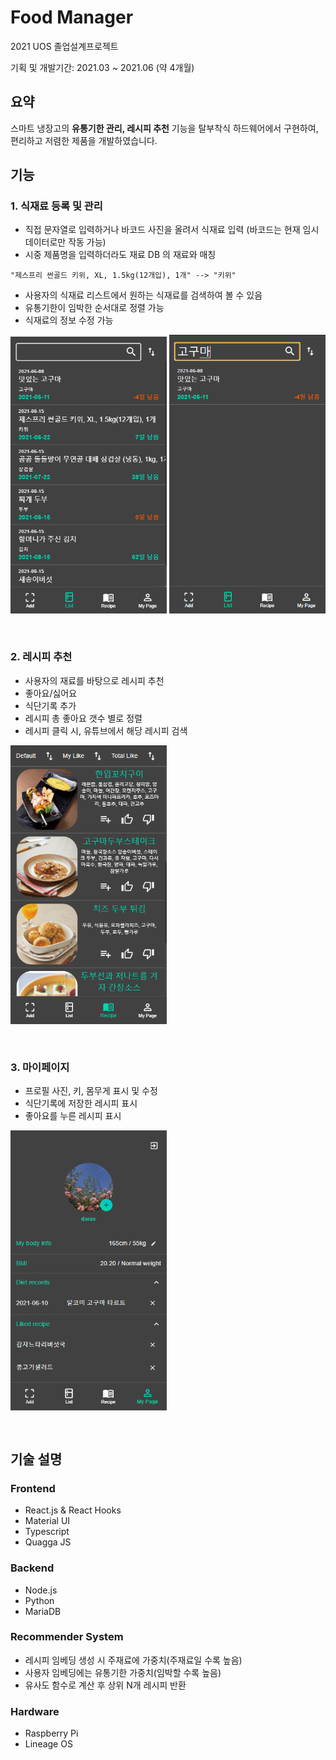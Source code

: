 # Food Manager
2021 UOS 졸업설계프로젝트

기획 및 개발기간: 2021.03 ~ 2021.06 (약 4개월)

## 요약
스마트 냉장고의 **유통기한 관리, 레시피 추천** 기능을 탈부착식 하드웨어에서 구현하여, 편리하고 저렴한 제품을 개발하였습니다.

## 기능
### 1. 식재료 등록 및 관리
- 직접 문자열로 입력하거나 바코드 사진을 올려서 식재료 입력 (바코드는 현재 임시 데이터로만 작동 가능)
- 시중 제품명을 입력하더라도 재료 DB 의 재료와 매칭
```
"제스프리 썬골드 키위, XL, 1.5kg(12개입), 1개" --> "키위"
```
- 사용자의 식재료 리스트에서 원하는 식재료를 검색하여 볼 수 있음
- 유통기한이 임박한 순서대로 정렬 가능
- 식재료의 정보 수정 가능

<img src="./readme/1.png" width="250px" style="margin-bottom: 30px"/>
<img src="./readme/2.png" width="250px" style="margin-bottom: 30px"/>


### 2. 레시피 추천
- 사용자의 재료를 바탕으로 레시피 추천
- 좋아요/싫어요
- 식단기록 추가
- 레시피 총 좋아요 갯수 별로 정렬
- 레시피 클릭 시, 유튜브에서 해당 레시피 검색

<img src="./readme/3.png" width="250px" style="margin-bottom: 30px"/>

### 3. 마이페이지
- 프로필 사진, 키, 몸무게 표시 및 수정
- 식단기록에 저장한 레시피 표시
- 좋아요를 누른 레시피 표시

<img src="./readme/4.png" width="250px" style="margin-bottom: 30px"/>

## 기술 설명
### Frontend
- React.js & React Hooks
- Material UI
- Typescript
- Quagga JS

### Backend
- Node.js
- Python
- MariaDB

### Recommender System
- 레시피 임베딩 생성 시 주재료에 가중치(주재료일 수록 높음)
- 사용자 임베딩에는 유통기한 가중치(임박할 수록 높음)
- 유사도 함수로 계산 후 상위 N개 레시피 반환

### Hardware
- Raspberry Pi
- Lineage OS
